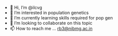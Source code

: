 - 👋 Hi, I’m @ilcvg
- 👀 I’m interested in population genetics
- 🌱 I’m currently learning skills required for pop gen
- 💞️ I’m looking to collaborate on this topic
- 📫 How to reach me ... rb3@nibmg.ac.in

<!---
ilcvg/ilcvg is a ✨ special ✨ repository because its `README.md` (this file) appears on your GitHub profile.
You can click the Preview link to take a look at your changes.
--->
